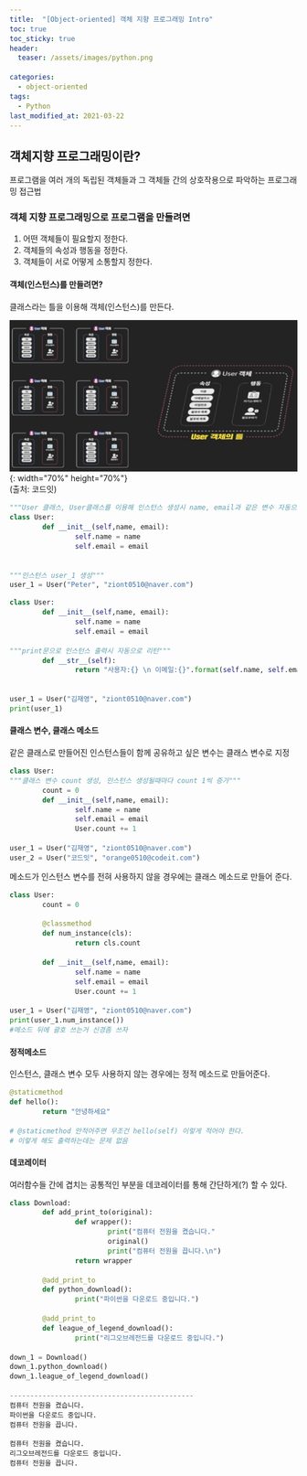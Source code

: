 ```yaml
---
title:  "[Object-oriented] 객체 지향 프로그래밍 Intro"
toc: true
toc_sticky: true
header:
  teaser: /assets/images/python.png

categories:
  - object-oriented
tags:
  - Python
last_modified_at: 2021-03-22
---
```


## 객체지향 프로그래밍이란?

프로그램을 여러 개의 독립된 객체들과 그 객체들 간의 상호작용으로 파악하는 프로그래밍 접근법

### 객체 지향 프로그래밍으로 프로그램을 만들려면

1. 어떤 객체들이 필요할지 정한다.
2. 객체들의 속성과 행동을 정한다.
3. 객체들이 서로 어떻게 소통할지 정한다.

#### 객체(인스턴스)를 만들려면?

클래스라는 틀을 이용해 객체(인스턴스)를 만든다.  

![](/assets/images/class.png){: width="70%" height="70%"}  
(출처: 코드잇)

```python
"""User 클래스, User클래스를 이용해 인스턴스 생성시 name, email과 같은 변수 자동으로 지정"""
class User:
		def __init__(self,name, email):
				self.name = name
				self.email = email


"""인스턴스 user_1 생성"""
user_1 = User("Peter", "ziont0510@naver.com")
```

```python
class User:
		def __init__(self,name, email):
				self.name = name
				self.email = email

"""print문으로 인스턴스 출력시 자동으로 리턴"""
		def __str__(self):
				return "사용자:{} \n 이메일:{}".format(self.name, self.email


user_1 = User("김재영", "ziont0510@naver.com")
print(user_1)
```

#### 클래스 변수, 클래스 메소드

같은 클래스로 만들어진 인스턴스들이 함께 공유하고 싶은 변수는 클래스 변수로 지정

```python
class User:
"""클래스 변수 count 생성, 인스턴스 생성될때마다 count 1씩 증가"""
		count = 0
		def __init__(self,name, email):
				self.name = name
				self.email = email
				User.count += 1

user_1 = User("김재영", "ziont0510@naver.com")
user_2 = User("코드잇", "orange0510@codeit.com")
```

메소드가 인스턴스 변수를 전혀 사용하지 않을 경우에는 클래스 메소드로 만들어 준다.

```python
class User:
		count = 0

		@classmethod
		def num_instance(cls):
				return cls.count

		def __init__(self,name, email):
				self.name = name
				self.email = email
				User.count += 1

user_1 = User("김재영", "ziont0510@naver.com")
print(user_1.num_instance())
#메소드 뒤에 괄호 쓰는거 신경좀 쓰자
```

#### 정적메소드

인스턴스, 클래스 변수 모두 사용하지 않는 경우에는 정적 메소드로 만들어준다.

```python
@staticmethod
def hello():
		return "안녕하세요"

# @staticmethod 안적어주면 무조건 hello(self) 이렇게 적어야 한다.
# 이렇게 해도 출력하는데는 문제 없음
```

#### 데코레이터

여러함수들 간에 겹치는 공통적인 부분을 데코레이터를 통해 간단하게(?) 할 수 있다.

```python
class Download:
		def add_print_to(original):
				def wrapper():
						print("컴퓨터 전원을 켰습니다."
						original()
						print("컴퓨터 전원을 끕니다.\n")
				return wrapper

		@add_print_to
		def python_download():
				print("파이썬을 다운로드 중입니다.")
		
		@add_print_to
		def league_of_legend_download():
				print("리그오브레전드를 다운로드 중입니다.")

down_1 = Download()
down_1.python_download()
down_1.league_of_legend_download()

---------------------------------------------
컴퓨터 전원을 켰습니다.
파이썬을 다운로드 중입니다.
컴퓨터 전원을 끕니다.

컴퓨터 전원을 켰습니다.
리그오브레전드를 다운로드 중입니다.
컴퓨터 전원을 끕니다.
```